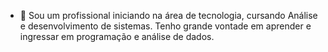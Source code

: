 - 👋 Sou um profissional iniciando na área de tecnologia, cursando Análise e desenvolvimento de sistemas.
     Tenho grande vontade em aprender e ingressar em programação e análise de dados.
